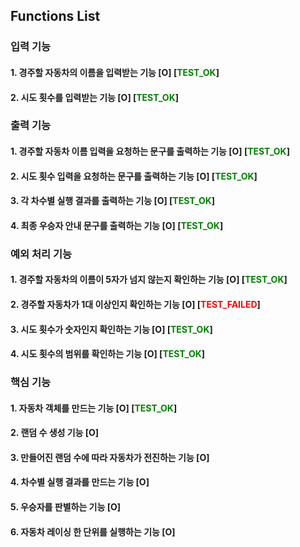 ## Functions List

### 입력 기능
#### 1. 경주할 자동차의 이름을 입력받는 기능 [O] [<span style="color:green">TEST_OK</span>]
#### 2. 시도 횟수를 입력받는 기능 [O] [<span style="color:green">TEST_OK</span>]

### 출력 기능
#### 1. 경주할 자동차 이름 입력을 요청하는 문구를 출력하는 기능 [O] [<span style="color:green">TEST_OK</span>]
#### 2. 시도 횟수 입력을 요청하는 문구를 출력하는 기능 [O] [<span style="color:green">TEST_OK</span>]
#### 3. 각 차수별 실행 결과를 출력하는 기능 [O] [<span style="color:green">TEST_OK</span>]
#### 4. 최종 우승자 안내 문구를 출력하는 기능 [O] [<span style="color:green">TEST_OK</span>]

### 예외 처리 기능
#### 1. 경주할 자동차의 이름이 5자가 넘지 않는지 확인하는 기능 [O] [<span style="color:green">TEST_OK</span>]
#### 2. 경주할 자동차가 1대 이상인지 확인하는 기능 [O] [<span style="color:red">TEST_FAILED</span>]
#### 3. 시도 횟수가 숫자인지 확인하는 기능 [O] [<span style="color:green">TEST_OK</span>]
#### 4. 시도 횟수의 범위를 확인하는 기능 [O] [<span style="color:green">TEST_OK</span>]

### 핵심 기능
#### 1. 자동차 객체를 만드는 기능 [O] [<span style="color:green">TEST_OK</span>]
#### 2. 랜덤 수 생성 기능 [O]
#### 3. 만들어진 랜덤 수에 따라 자동차가 전진하는 기능 [O]
#### 4. 차수별 실행 결과를 만드는 기능 [O]
#### 5. 우승자를 판별하는 기능 [O]
#### 6. 자동차 레이싱 한 단위를 실행하는 기능 [O]
